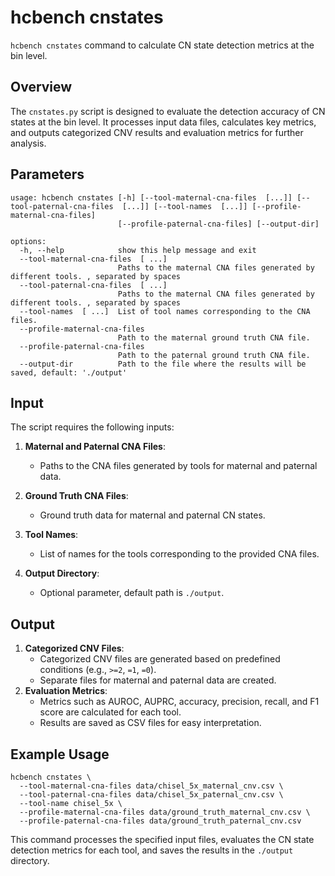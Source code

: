 # hcbench cnstates

`hcbench cnstates` command to calculate CN state detection metrics at the bin level.

## Overview

The `cnstates.py` script is designed to evaluate the detection accuracy of CN states at the bin level. It processes input data files, calculates key metrics, and outputs categorized CNV results and evaluation metrics for further analysis.

## Parameters
```shell
usage: hcbench cnstates [-h] [--tool-maternal-cna-files  [...]] [--tool-paternal-cna-files  [...]] [--tool-names  [...]] [--profile-maternal-cna-files]
                        [--profile-paternal-cna-files] [--output-dir]

options:
  -h, --help            show this help message and exit
  --tool-maternal-cna-files  [ ...]
                        Paths to the maternal CNA files generated by different tools. , separated by spaces
  --tool-paternal-cna-files  [ ...]
                        Paths to the maternal CNA files generated by different tools. , separated by spaces
  --tool-names  [ ...]  List of tool names corresponding to the CNA files.
  --profile-maternal-cna-files 
                        Path to the maternal ground truth CNA file.
  --profile-paternal-cna-files 
                        Path to the paternal ground truth CNA file.
  --output-dir          Path to the file where the results will be saved, default: './output'
```

## Input

The script requires the following inputs:

1. **Maternal and Paternal CNA Files**:
   - Paths to the CNA files generated by tools for maternal and paternal data.

2. **Ground Truth CNA Files**:
   - Ground truth data for maternal and paternal CN states.

3. **Tool Names**:
   - List of names for the tools corresponding to the provided CNA files.

4. **Output Directory**:
   - Optional parameter, default path is `./output`.

## Output

1. **Categorized CNV Files**:
   - Categorized CNV files are generated based on predefined conditions (e.g., `>=2`, `=1`, `=0`).
   - Separate files for maternal and paternal data are created.
2. **Evaluation Metrics**:
   - Metrics such as AUROC, AUPRC, accuracy, precision, recall, and F1 score are calculated for each tool.
   - Results are saved as CSV files for easy interpretation.

## Example Usage

```shell
hcbench cnstates \
  --tool-maternal-cna-files data/chisel_5x_maternal_cnv.csv \
  --tool-paternal-cna-files data/chisel_5x_paternal_cnv.csv \
  --tool-name chisel_5x \
  --profile-maternal-cna-files data/ground_truth_maternal_cnv.csv \
  --profile-paternal-cna-files data/ground_truth_paternal_cnv.csv
```

This command processes the specified input files, evaluates the CN state detection metrics for each tool, and saves the results in the `./output` directory.


